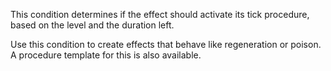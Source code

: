This condition determines if the effect should activate its tick procedure, based on the level and the duration left.

Use this condition to create effects that behave like regeneration or poison. A procedure template for this is also available.